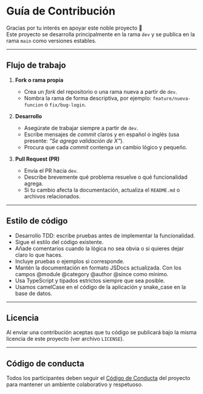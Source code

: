 # Guía de Contribución

Gracias por tu interés en apoyar este noble proyecto 🤗  
Este proyecto se desarrolla principalmente en la rama `dev` y se publica en la rama `main` como versiones estables.

---

## Flujo de trabajo

1. **Fork o rama propia**
   - Crea un _fork_ del repositorio o una rama nueva a partir de `dev`.
   - Nombra la rama de forma descriptiva, por ejemplo: `feature/nueva-funcion` o `fix/bug-login`.

2. **Desarrollo**
   - Asegúrate de trabajar siempre a partir de `dev`.
   - Escribe mensajes de _commit_ claros y en español o inglés (usa presente: _“Se agrega validación de X”_).
   - Procura que cada _commit_ contenga un cambio lógico y pequeño.

3. **Pull Request (PR)**
   - Envía el PR hacia `dev`.
   - Describe brevemente qué problema resuelve o qué funcionalidad agrega.
   - Si tu cambio afecta la documentación, actualiza el `README.md` o archivos relacionados.

---

## Estilo de código

- Desarrollo TDD: escribe pruebas antes de implementar la funcionalidad.
- Sigue el estilo del código existente.
- Añade comentarios cuando la lógica no sea obvia o si quieres dejar claro lo que haces.
- Incluye pruebas o ejemplos si corresponde.
- Mantén la documentación en formato JSDocs actualizada. Con los campos @module @category @author @since como mínimo.
- Usa TypeScript y tipados estrictos siempre que sea posible.
- Usamos camelCase en el código de la aplicación y snake_case en la base de datos.

---

## Licencia

Al enviar una contribución aceptas que tu código se publicará bajo la misma licencia de este proyecto (ver archivo `LICENSE`).

---

## Código de conducta

Todos los participantes deben seguir el [Código de Conducta](CODE_OF_CONDUCT.md) del proyecto para mantener un ambiente colaborativo y respetuoso.
